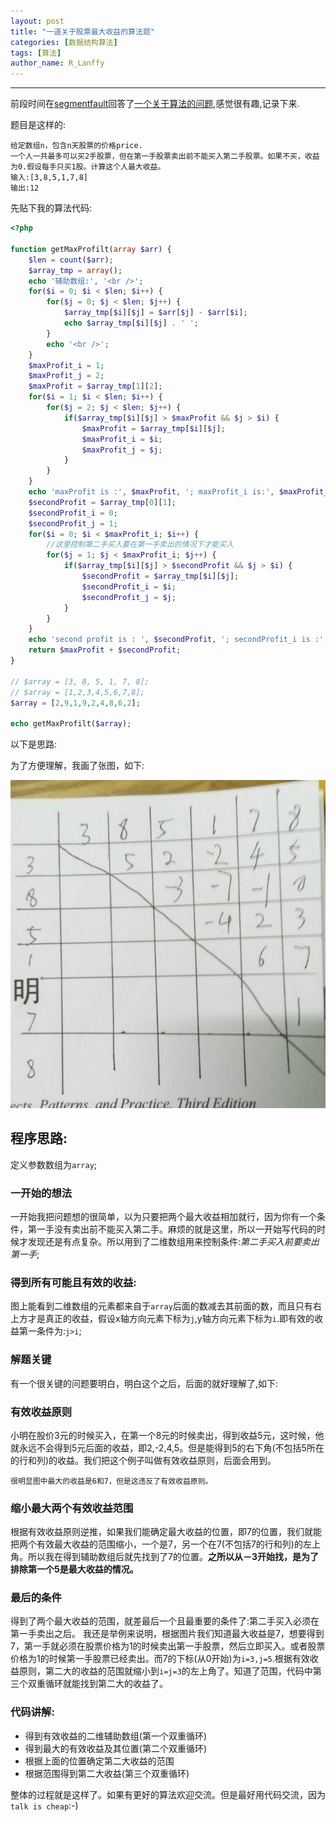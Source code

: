 ```yaml
---
layout: post
title: "一道关于股票最大收益的算法题"
categories: [数据结构算法]
tags: [算法]
author_name: R_Lanffy
---
```

---

前段时间在[segmentfault](https://segmentfault.com/)回答了[一个关于算法的问题](https://segmentfault.com/q/1010000003870494/a-1020000003871099),感觉很有趣,记录下来.

题目是这样的:

    给定数组n，包含n天股票的价格price.
    一个人一共最多可以买2手股票，但在第一手股票卖出前不能买入第二手股票。如果不买，收益为0.假设每手只买1股。计算这个人最大收益。
    输入:[3,8,5,1,7,8]
    输出:12
    
先贴下我的算法代码:

```php
<?php

function getMaxProfilt(array $arr) {
    $len = count($arr);
    $array_tmp = array();
    echo '辅助数组:', '<br />';
    for($i = 0; $i < $len; $i++) {
        for($j = 0; $j < $len; $j++) {
            $array_tmp[$i][$j] = $arr[$j] - $arr[$i];
            echo $array_tmp[$i][$j] . ' ';
        }
        echo '<br />';
    }
    $maxProfit_i = 1;
    $maxProfit_j = 2;
    $maxProfit = $array_tmp[1][2];
    for($i = 1; $i < $len; $i++) {
        for($j = 2; $j < $len; $j++) {
            if($array_tmp[$i][$j] > $maxProfit && $j > $i) {
                $maxProfit = $array_tmp[$i][$j];
                $maxProfit_i = $i;
                $maxProfit_j = $j;
            }
        }
    }
    echo 'maxProfit is :', $maxProfit, '; maxProfit_i is:', $maxProfit_i, '; maxProfit_j is :', $maxProfit_j, '<br />';
    $secondProfit = $array_tmp[0][1];
    $secondProfit_i = 0;
    $secondProfit_j = 1;
    for($i = 0; $i < $maxProfit_i; $i++) {
        //这里控制第二手买入要在第一手卖出的情况下才能买入
        for($j = 1; $j < $maxProfit_i; $j++) {
            if($array_tmp[$i][$j] > $secondProfit && $j > $i) {
                $secondProfit = $array_tmp[$i][$j];
                $secondProfit_i = $i;
                $secondProfit_j = $j;
            }
        }
    }
    echo 'second profit is : ', $secondProfit, '; secondProfit_i is :', $secondProfit_i, '; secondProfit_j is :', $secondProfit_j, '<br />';    
    return $maxProfit + $secondProfit;
}

// $array = [3, 8, 5, 1, 7, 8];
// $array = [1,2,3,4,5,6,7,8];
$array = [2,9,1,9,2,4,8,6,2];

echo getMaxProfilt($array);
```

以下是思路:

为了方便理解，我画了张图，如下:

![辅助图](/images/posts/2017/github_blog_amthematical.png)

## 程序思路:
定义参数数组为`array`;

### 一开始的想法
一开始我把问题想的很简单，以为只要把两个最大收益相加就行，因为你有一个条    件，第一手没有卖出前不能买入第二手。麻烦的就是这里，所以一开始写代码的时候才发现还是有点复杂。所以用到了二维数组用来控制条件:*第二手买入前要卖出第一手*;


### 得到所有可能且有效的收益:
图上能看到二维数组的元素都来自于`array`后面的数减去其前面的数，而且只有右上方才是真正的收益，假设x轴方向元素下标为`j`,y轴方向元素下标为`i`.即有效的收益第一条件为:`j>i`;


### 解题关键
有一个很关键的问题要明白，明白这个之后，后面的就好理解了,如下:

### 有效收益原则
小明在股价3元的时候买入，在第一个8元的时候卖出，得到收益5元，这时候，他就永远不会得到5元后面的收益，即2,-2,4,5。但是能得到5的右下角(不包括5所在的行和列)的收益。我们把这个例子叫做有效收益原则，后面会用到。

    很明显图中最大的收益是6和7，但是这违反了有效收益原则。

### 缩小最大两个有效收益范围
根据有效收益原则逆推，如果我们能确定最大收益的位置，即7的位置，我们就能把两个有效最大收益的范围缩小，一个是7，另一个在7(不包括7的行和列)的左上角。所以我在得到辅助数组后就先找到了7的位置。<b>之所以从－3开始找，是为了排除第一个5是最大收益的情况。</b>

### 最后的条件
得到了两个最大收益的范围，就差最后一个且最重要的条件了:第二手买入必须在第一手卖出之后。
我还是举例来说明，根据图片我们知道最大收益是7，想要得到7，第一手就必须在股票价格为1的时候卖出第一手股票，然后立即买入。或者股票价格为1的时候第一手股票已经卖出。而7的下标(从0开始)为`i=3,j=5`.根据有效收益原则，第二大的收益的范围就缩小到`i=j=3`的左上角了。知道了范围，代码中第三个双重循环就能找到第二大的收益了。

### 代码讲解:

* 得到有效收益的二维辅助数组(第一个双重循环)
* 得到最大的有效收益及其位置(第二个双重循环)
* 根据上面的位置确定第二大收益的范围
* 根据范围得到第二大收益(第三个双重循环)

整体的过程就是这样了。如果有更好的算法欢迎交流。但是最好用代码交流，因为`talk is cheap`:-)
